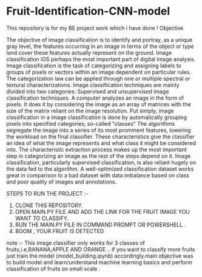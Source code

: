 # Fruit-Identification-CNN-model
This repository is for my BE project work which i have done !
Objective

The objective of image classification is to identify and portray, as a unique gray level, the features
occurring in an image in terms of the object or type land cover these features actually represent on the
ground. Image classification iOS perhaps the most important part of digital image analysis.
Image classification is the task of categorizing and assigning labels to groups of pixels or vectors within
an image dependent on particular rules. The categorization law can be applied through one or multiple
spectral or textural characterizations. Image classification techniques are mainly divided into two
categories: Supervised and unsupervised image classification techniques.
A computer analyzes an image in the form of pixels. It does it by considering the image as an array of
matrices with the size of the matrix reliant on the image resolution. Put simply, image classification in a
image classification is done by automatically grouping pixels into specified categories, so-called "classes"
The algorithms segregate the image into a series of its most prominent features, lowering the workload
on the final classifier. These characteristics give the classifier an idea of what the image represents and
what class it might be considered into. The characteristic extraction process makes up the most important
step in categorizing an image as the rest of the steps depend on it.
Image classification, particularly supervised classification, is also reliant hugely on the data fed to the
algorithm. A well-optimized classification dataset works great in comparison to a bad dataset with data
imbalance based on class and poor quality of images and annotations.


STEPS TO RUN THE PROJECT :- 
1. CLONE THIS REPOSITORY. 
2. OPEN MAIN.PY FILE AND ADD THE LINK FOR THE FRUIT IMAGE YOU WANT TO CLASSIFY.
3. RUN THE MAIN.PY FILE IN COMMAND PROMPT OR POWERSHELL .
4. BOOM , YOUR FRUIT IS DETECTED 
 
 note :- 
 This image classifier only works for 3 classes of fruits,i.e,BANANA,APPLE AND ORANGE .. if you want to classify more 
 fruits just train the model (model_building.ipynb) accordingly.main objective was to build model and learn/understand 
 machine learning basics and perform classification of fruits on small scale .
  
